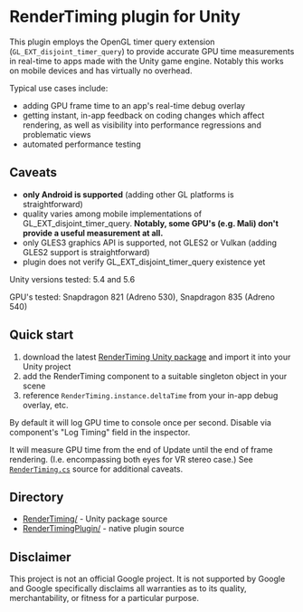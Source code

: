 RenderTiming plugin for Unity
=============================

This plugin employs the OpenGL timer query extension
(`GL_EXT_disjoint_timer_query`) to provide accurate GPU time measurements
in real-time to apps made with the Unity game engine.  Notably
this works on mobile devices and has virtually no overhead.

Typical use cases include:
   * adding GPU frame time to an app's real-time debug overlay
   * getting instant, in-app feedback on coding changes which affect rendering,
     as well as visibility into performance regressions and problematic views
   * automated performance testing

Caveats
-------
   * **only Android is supported** (adding other GL platforms is straightforward)
   * quality varies among mobile implementations of GL_EXT_disjoint_timer_query.
     **Notably, some GPU's (e.g. Mali) don't provide a useful measurement
     at all.**
   * only GLES3 graphics API is supported, not GLES2 or Vulkan
     (adding GLES2 support is straightforward)
   * plugin does not verify GL_EXT_disjoint_timer_query existence yet

Unity versions tested: 5.4 and 5.6

GPU's tested: Snapdragon 821 (Adreno 530), Snapdragon 835 (Adreno 540)

Quick start
-----------
1. download the latest [RenderTiming Unity package](../../releases/latest/) and
import it into your Unity project
2. add the RenderTiming component to a suitable singleton object in your scene
3. reference `RenderTiming.instance.deltaTime` from your in-app debug
overlay, etc.

By default it will log GPU time to console once per second.  Disable via
component's "Log Timing" field in the inspector.

It will measure GPU time from the end of Update until the end of frame
rendering.  (I.e. encompassing both eyes for VR stereo case.)
See [`RenderTiming.cs`](RenderTiming/Assets/RenderTiming/RenderTiming.cs)
source for additional caveats.

Directory
---------
   * [RenderTiming/](RenderTiming/) - Unity package source
   * [RenderTimingPlugin/](RenderTimingPlugin/) - native plugin source

Disclaimer
----------
This project is not an official Google project.  It is not supported by
Google and Google specifically disclaims all warranties as to its quality,
merchantability, or fitness for a particular purpose.
